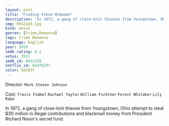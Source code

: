 ```yaml
---
layout: post
title: "Finding Steve McQueen"
description: "In 1972, a gang of close-knit thieves from Youngstown, Ohio attempt to steal $30 million in illegal contributions and blackmail money from President Richard Nixon's secret fund..."
img: 6032328.jpg
kind: movie
genres: [Crime,Romance]
tags: Crime Romance 
language: English
year: 2019
imdb_rating: 6.2
votes: 3551
imdb_id: 6032328
netflix_id: 81079297
color: 5e503f
---
```

Director: `Mark Steven Johnson`  

Cast: `Travis Fimmel` `Rachael Taylor` `William Fichtner` `Forest Whitaker` `Lily Rabe` 

In 1972, a gang of close-knit thieves from Youngstown, Ohio attempt to steal $30 million in illegal contributions and blackmail money from President Richard Nixon's secret fund.